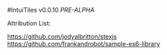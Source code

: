 #IntuiTiles v0.0.10 *PRE-ALPHA*

Attribution List:

https://github.com/jodyalbritton/stexjs
https://github.com/frankandrobot/sample-es6-library